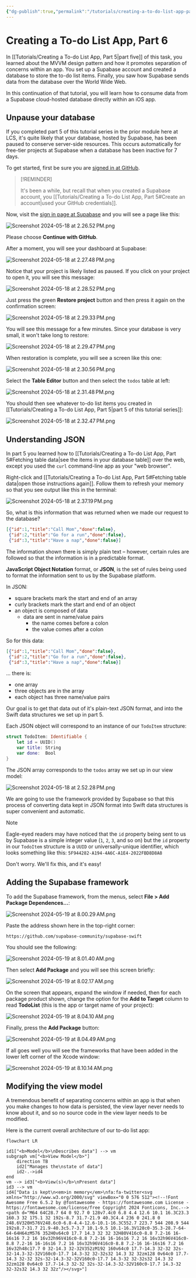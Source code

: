 ```yaml
---
{"dg-publish":true,"permalink":"/tutorials/creating-a-to-do-list-app-part-6/","dgHomeLink":true,"dgShowToc":true}
---
```



# Creating a To-do List App, Part 6

In [[Tutorials/Creating a To-do List App, Part 5\|part five]] of this task, you learned about the MVVM design pattern and how it promotes separation of concerns within an app. You set up a Supabase account and created a database to store the to-do list items. Finally, you saw how Supabase sends data from the database over the World Wide Web.

In this continuation of that tutorial, you will learn how to consume data from a Supabase cloud-hosted database directly within an iOS app.

## Unpause your database

If you completed part 5 of this tutorial series in the prior module here at LCS, it's quite likely that your database, hosted by Supabase, has been paused to conserve server-side resources. This occurs automatically for free-tier projects at Supabase when a database has been inactive for 7 days. 

To get started, first be sure you are [signed in at GitHub](https://github.com/login).

> [!REMINDER]
> 
> It's been a while, but recall that when you created a Supabase account, you [[Tutorials/Creating a To-do List App, Part 5#Create an account\|used your GitHub credentials]].

Now, visit the [sign in page at Supabase](https://supabase.com/dashboard) and you will see a page like this:

![Screenshot 2024-05-18 at 2.26.52 PM.png](/img/user/Media/Screenshot%202024-05-18%20at%202.26.52%E2%80%AFPM.png)

Please choose **Continue with GitHub**.

After a moment, you will see your dashboard at Supabase:

![Screenshot 2024-05-18 at 2.27.48 PM.png](/img/user/Media/Screenshot%202024-05-18%20at%202.27.48%E2%80%AFPM.png)

Notice that your project is likely listed as paused. If you click on your project to open it, you will see this message:

![Screenshot 2024-05-18 at 2.28.52 PM.png](/img/user/Media/Screenshot%202024-05-18%20at%202.28.52%E2%80%AFPM.png)

Just press the green **Restore project** button and then press it again on the confirmation screen:

![Screenshot 2024-05-18 at 2.29.33 PM.png](/img/user/Media/Screenshot%202024-05-18%20at%202.29.33%E2%80%AFPM.png)

You will see this message for a few minutes. Since your database is very small, it won't take long to restore:

![Screenshot 2024-05-18 at 2.29.47 PM.png](/img/user/Media/Screenshot%202024-05-18%20at%202.29.47%E2%80%AFPM.png)

When restoration is complete, you will see a screen like this one:

![Screenshot 2024-05-18 at 2.30.56 PM.png](/img/user/Media/Screenshot%202024-05-18%20at%202.30.56%E2%80%AFPM.png)

Select the **Table Editor** button and then select the `todos` table at left:

![Screenshot 2024-05-18 at 2.31.48 PM.png](/img/user/Media/Screenshot%202024-05-18%20at%202.31.48%E2%80%AFPM.png)

You should then see whatever to-do list items you created in [[Tutorials/Creating a To-do List App, Part 5\|part 5 of this tutorial series]]:

![Screenshot 2024-05-18 at 2.32.47 PM.png](/img/user/Media/Screenshot%202024-05-18%20at%202.32.47%E2%80%AFPM.png)

## Understanding JSON

In part 5 you learned how to [[Tutorials/Creating a To-do List App, Part 5#Fetching table data\|see the items in your database table]] over the web, except you used the `curl` command-line app as your "web browser".

Right-click and [[Tutorials/Creating a To-do List App, Part 5#Fetching table data\|open those instructions again]]. Follow them to refresh your memory so that you see output like this in the terminal:

![Screenshot 2024-05-18 at 2.37.19 PM.png](/img/user/Media/Screenshot%202024-05-18%20at%202.37.19%E2%80%AFPM.png)

So, what is this information that was returned when we made our request to the database?

```json
[{"id":1,"title":"Call Mom","done":false}, 
 {"id":2,"title":"Go for a run","done":false}, 
 {"id":3,"title":"Have a nap","done":false}]
```

The information shown there is simply plain text – however, certain rules are followed so that the information is in a predictable format.

**JavaScript Object Notation** format, or **JSON**, is the set of rules being used to format the information sent to us by the Supabase platform.

In JSON:

- square brackets mark the start and end of an array
- curly brackets mark the start and end of an object
- an object is composed of data
	- data are sent in name/value pairs
		- the name comes before a colon
		- the value comes after a colon

So for this data:

```json
[{"id":1,"title":"Call Mom","done":false}, 
 {"id":2,"title":"Go for a run","done":false}, 
 {"id":3,"title":"Have a nap","done":false}]
```

... there is:

- one array
- three objects are in the array
- each object has three name/value pairs

Our goal is to get that data out of it's plain-text JSON format, and into the Swift data structures we set up in part 5. 

Each JSON object will correspond to an instance of our `TodoItem` structure:

```swift
struct TodoItem: Identifiable {
    let id = UUID()
    var title: String
    var done:  Bool
}
```

The JSON array corresponds to the `todos` array we set up in our view model:

![Screenshot 2024-05-18 at 2.52.28 PM.png](/img/user/Media/Screenshot%202024-05-18%20at%202.52.28%E2%80%AFPM.png)

We are going to use the framework provided by Supabase so that this process of converting data kept in JSON format into Swift data structures is super convenient and automatic.

> [!NOTE]
> 
> Eagle-eyed readers may have noticed that the `id` property being sent to us by Supabase is a simple integer value (`1`, `2`, `3`, and so on) but the `id` property in our `TodoItem` structure is a `UUID` or universally-unique identifier, which looks something like this: `5F944282-A194-4A6C-A1E4-2022FBD8D8A8`
> 
> Don't worry. We'll fix this, and it's easy!

## Adding the Supabase framework

To add the Supabase framework, from the menus, select **File > Add Package Dependences...**:

![Screenshot 2024-05-19 at 8.00.29 AM.png](/img/user/Media/Screenshot%202024-05-19%20at%208.00.29%E2%80%AFAM.png)

Paste the address shown here in the top-right corner:

```
https://github.com/supabase-community/supabase-swift
```

You should see the following:

![Screenshot 2024-05-19 at 8.01.40 AM.png](/img/user/Media/Screenshot%202024-05-19%20at%208.01.40%E2%80%AFAM.png)

Then select **Add Package** and you will see this screen briefly:

![Screenshot 2024-05-19 at 8.02.17 AM.png](/img/user/Media/Screenshot%202024-05-19%20at%208.02.17%E2%80%AFAM.png)

On the screen that appears, expand the window if needed, then for each package product shown, change the option for the **Add to Target** column to read **TodoList** (this is the app or target name of your project):

![Screenshot 2024-05-19 at 8.04.10 AM.png](/img/user/Media/Screenshot%202024-05-19%20at%208.04.10%E2%80%AFAM.png)

Finally, press the **Add Package** button:

![Screenshot 2024-05-19 at 8.04.49 AM.png](/img/user/Media/Screenshot%202024-05-19%20at%208.04.49%E2%80%AFAM.png)

If all goes well you will see the frameworks that have been added in the lower left corner of the Xcode window: 

![Screenshot 2024-05-19 at 8.10.14 AM.png](/img/user/Media/Screenshot%202024-05-19%20at%208.10.14%E2%80%AFAM.png)

## Modifying the view model

A tremendous benefit of separating concerns within an app is that when you make changes to how data is persisted, the view layer never needs to know about it, and so no source code in the view layer needs to be modified.

Here is the current overall architecture of our to-do list app:

```mermaid
flowchart LR

id1["<b>Model</b>\nDescribes data"] --> vm
subgraph vm["<b>View Model</b>"]
	direction TB
	id2["Manages the\nstate of data"]
	id2-.->id4
end
vm --> id3["<b>View(s)</b>\nPresent data"]
id3 --> vm
id4["Data is kept\n<em>in memory</em>\nfa:fa-twitter<svg xmlns="http://www.w3.org/2000/svg" viewBox="0 0 576 512"><!--!Font Awesome Free 6.5.2 by @fontawesome - https://fontawesome.com License - https://fontawesome.com/license/free Copyright 2024 Fonticons, Inc.--><path d="M64 64C28.7 64 0 92.7 0 128v7.4c0 6.8 4.4 12.6 10.1 16.3C23.3 160.3 32 175.1 32 192s-8.7 31.7-21.9 40.3C4.4 236 0 241.8 0 248.6V320H576V248.6c0-6.8-4.4-12.6-10.1-16.3C552.7 223.7 544 208.9 544 192s8.7-31.7 21.9-40.3c5.7-3.7 10.1-9.5 10.1-16.3V128c0-35.3-28.7-64-64-64H64zM576 352H0v64c0 17.7 14.3 32 32 32H80V416c0-8.8 7.2-16 16-16s16 7.2 16 16v32h96V416c0-8.8 7.2-16 16-16s16 7.2 16 16v32h96V416c0-8.8 7.2-16 16-16s16 7.2 16 16v32h96V416c0-8.8 7.2-16 16-16s16 7.2 16 16v32h48c17.7 0 32-14.3 32-32V352zM192 160v64c0 17.7-14.3 32-32 32s-32-14.3-32-32V160c0-17.7 14.3-32 32-32s32 14.3 32 32zm128 0v64c0 17.7-14.3 32-32 32s-32-14.3-32-32V160c0-17.7 14.3-32 32-32s32 14.3 32 32zm128 0v64c0 17.7-14.3 32-32 32s-32-14.3-32-32V160c0-17.7 14.3-32 32-32s32 14.3 32 32z"/></svg>"]
```


